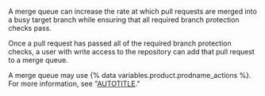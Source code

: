 A merge queue can increase the rate at which pull requests are merged into a busy target branch while ensuring that all required branch protection checks pass.

Once a pull request has passed all of the required branch protection checks, a user with write access to the repository can add that pull request to a merge queue.

A merge queue may use {% data variables.product.prodname_actions %}. For more information, see "[AUTOTITLE](/actions)."
